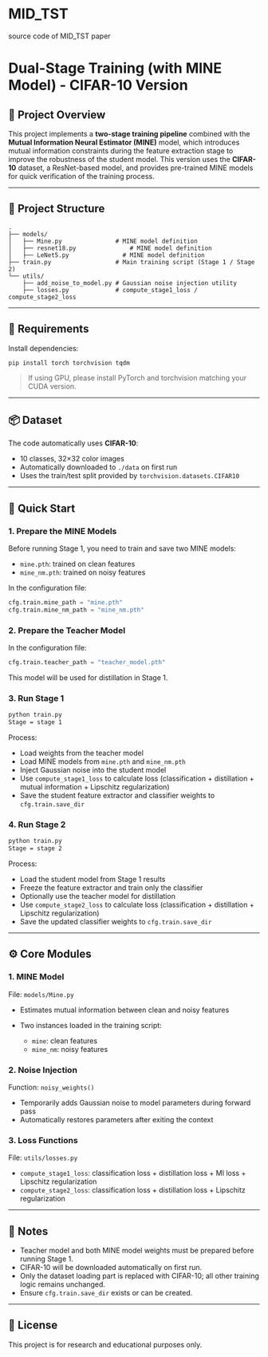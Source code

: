 # MID_TST
source code of MID_TST paper
# Dual-Stage Training (with MINE Model) - CIFAR-10 Version

## 📌 Project Overview

This project implements a **two-stage training pipeline** combined with the **Mutual Information Neural Estimator (MINE)** model, which introduces mutual information constraints during the feature extraction stage to improve the robustness of the student model.
This version uses the **CIFAR-10** dataset, a ResNet-based model, and provides pre-trained MINE models for quick verification of the training process.

---

## 📂 Project Structure

```
.
├── models/
│   ├── Mine.py               # MINE model definition
│   ├── resnet18.py               # MINE model definition
│   ├── LeNet5.py               # MINE model definition
├── train.py                  # Main training script (Stage 1 / Stage 2)
└── utils/
    ├── add_noise_to_model.py # Gaussian noise injection utility
    ├── losses.py             # compute_stage1_loss / compute_stage2_loss
```

---

## 🔧 Requirements

Install dependencies:

```bash
pip install torch torchvision tqdm
```

> If using GPU, please install PyTorch and torchvision matching your CUDA version.

---

## 📦 Dataset

The code automatically uses **CIFAR-10**:

* 10 classes, 32×32 color images
* Automatically downloaded to `./data` on first run
* Uses the train/test split provided by `torchvision.datasets.CIFAR10`

---

## 🚀 Quick Start

### 1. Prepare the MINE Models

Before running Stage 1, you need to train and save two MINE models:

* `mine.pth`: trained on clean features
* `mine_nm.pth`: trained on noisy features

In the configuration file:

```python
cfg.train.mine_path = "mine.pth"
cfg.train.mine_nm_path = "mine_nm.pth"
```

### 2. Prepare the Teacher Model

In the configuration file:

```python
cfg.train.teacher_path = "teacher_model.pth"
```

This model will be used for distillation in Stage 1.

### 3. Run Stage 1

```bash
python train.py 
Stage = stage 1
```

Process:

* Load weights from the teacher model
* Load MINE models from `mine.pth` and `mine_nm.pth`
* Inject Gaussian noise into the student model
* Use `compute_stage1_loss` to calculate loss (classification + distillation + mutual information + Lipschitz regularization)
* Save the student feature extractor and classifier weights to `cfg.train.save_dir`

### 4. Run Stage 2

```bash
python train.py 
Stage = stage 2
```

Process:

* Load the student model from Stage 1 results
* Freeze the feature extractor and train only the classifier
* Optionally use the teacher model for distillation
* Use `compute_stage2_loss` to calculate loss (classification + distillation + Lipschitz regularization)
* Save the updated classifier weights to `cfg.train.save_dir`

---

## ⚙️ Core Modules

### 1. MINE Model

File: `models/Mine.py`

* Estimates mutual information between clean and noisy features
* Two instances loaded in the training script:

  * `mine`: clean features
  * `mine_nm`: noisy features

### 2. Noise Injection

Function: `noisy_weights()`

* Temporarily adds Gaussian noise to model parameters during forward pass
* Automatically restores parameters after exiting the context

### 3. Loss Functions

File: `utils/losses.py`

* `compute_stage1_loss`: classification loss + distillation loss + MI loss + Lipschitz regularization
* `compute_stage2_loss`: classification loss + distillation loss + Lipschitz regularization

---

## 📝 Notes

* Teacher model and both MINE model weights must be prepared before running Stage 1.
* CIFAR-10 will be downloaded automatically on first run.
* Only the dataset loading part is replaced with CIFAR-10; all other training logic remains unchanged.
* Ensure `cfg.train.save_dir` exists or can be created.

---

## 📜 License

This project is for research and educational purposes only.
